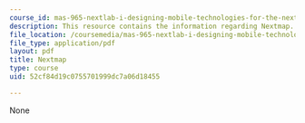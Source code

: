 ```yaml
---
course_id: mas-965-nextlab-i-designing-mobile-technologies-for-the-next-billion-users-fall-2008
description: This resource contains the information regarding Nextmap.
file_location: /coursemedia/mas-965-nextlab-i-designing-mobile-technologies-for-the-next-billion-users-fall-2008/52cf84d19c0755701999dc7a06d18455_MITMAS_965F08_nextmap_final.pdf
file_type: application/pdf
layout: pdf
title: Nextmap
type: course
uid: 52cf84d19c0755701999dc7a06d18455

---
```

None